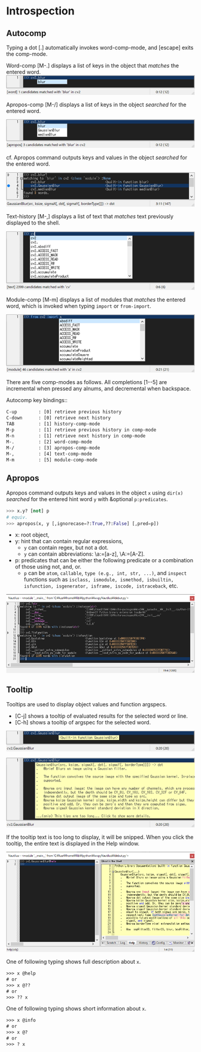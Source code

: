 # Introspection

## Autocomp

Typing a dot [.] automatically invokes word-comp-mode, and [escape] exits the comp-mode.

Word-comp [M-.] displays a list of keys in the object that *matches* the entered word.
![image](_images/2-1_autocomp-word.png)

Apropos-comp [M-/] displays a list of keys in the object *searched* for the entered word.

![image](_images/2-1_autocomp-apropos.png)

cf. Apropos command outputs keys and values in the object *searched* for the entered word.

![image](_images/2-1a_apropos.png)

Text-history [M-,] displays a list of text that *matches* text previously displayed to the shell.

![image](_images/2-1_autocomp-text.png)

Module-comp [M-m] displays a list of modules that *matches* the entered word, which is invoked when typing ``import`` or ``from-import``.

![image](_images/2-1_autocomp-import.png)

There are five comp-modes as follows.
All completions [1--5] are incremental when pressed any alnums, and decremental when backspace.

Autocomp key bindings::

    C-up        : [0] retrieve previous history
    C-down      : [0] retrieve next history
    TAB         : [1] history-comp-mode
    M-p         : [1] retrieve previous history in comp-mode
    M-n         : [1] retrieve next history in comp-mode
    M-.         : [2] word-comp-mode
    M-/         : [3] apropos-comp-mode
    M-,         : [4] text-comp-mode
    M-m         : [5] module-comp-mode


## Apropos

Apropos command outputs keys and values in the object ``x`` using `dir(x)`
*searched* for the entered hint word ``y`` with &optional ``p:predicates``.

```python
>>> x.y? [not] p
# equiv.
>>> apropos(x, y [,ignorecase=?:True,??:False] [,pred=p])
```

- x: root object,
- y: hint that can contain regular expressions,
    * ``y`` can contain regex, but not a dot.
    * ``y`` can contain abbreviations: \\a:=[a-z], \\A:=[A-Z].
- p: predicates that can be either the following predicate or a combination of those using not, and, or.
    * ``p`` can be ``atom``, ``callable``, ``type (e.g., int, str, ...)``, and ``inspect`` functions such as 
      ``isclass, ismodule, ismethod, isbuiltin, isfunction, isgenerator, isframe, iscode, istraceback``, etc.

![image](_images/2-1b_apropos_pred.png)


## Tooltip

Tooltips are used to display object values and function argspecs.

-   [C-j] shows a tooltip of evaluated results for the selected word or line.
-   [C-h] shows a tooltip of argspec for the selected word. 

![image](_images/0-1b_tooltip-eval.png)

![image](_images/0-1b_tooltip-help.png)

If the tooltip text is too long to display, it will be snipped.
When you click the tooltip, the entire text is displayed in the Help window.

![image](_images/2-3_help.png)

One of following typing shows full description about ``x``.

    >>> x @help
    # or
    >>> x @??
    # or
    >>> ?? x

One of following typing shows short information about ``x``.

    >>> x @info
    # or
    >>> x @?
    # or
    >>> ? x


